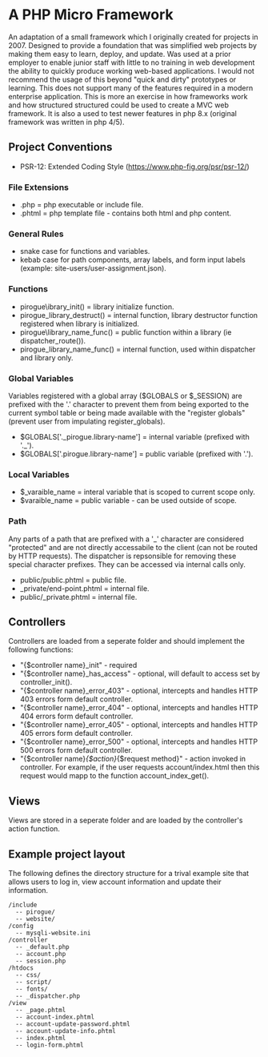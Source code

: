 # A PHP Micro Framework
An adaptation of a small framework which I originally created for projects in 2007. Designed to provide a foundation that was simplified web projects by making them easy to learn, deploy, and update. Was used at a prior employer to enable junior staff with little to no training in web development the ability to quickly produce working web-based applications. 
I would not recommend the usage of this beyond "quick and dirty" prototypes or learning. This does not support many of the features required in a modern enterprise application. This is more an exercise in how frameworks work and how structured structured could be used to create a MVC web framework. It is also a used to test newer features in php 8.x (original framework was written in php 4/5). 
## Project Conventions
- PSR-12: Extended Coding Style (https://www.php-fig.org/psr/psr-12/)
### File Extensions
+ .php = php executable or include file.
+ .phtml = php template file - contains both html and php content.
### General Rules
- snake case for functions and variables.
- kebab case for path components, array labels, and form input labels (example: site-users/user-assignment.json).
### Functions
- pirogue\ibrary_init() = library initialize function.
- pirogue\_library_destruct() = internal function, library destructor function registered when library is initialized.
- pirogue\library_name_func() = public function within a library (ie dispatcher_route()).
- pirogue\_library_name_func() = internal function, used within dispatcher and library only. 
### Global Variables
Variables registered with a global array ($GLOBALS or $_SESSION) are prefixed with the '.' character to prevent them from being exported to the current symbol table or being made available with the "register globals" (prevent user from impulating register_globals).
- $GLOBALS['.\_pirogue.library-name'] = internal variable (prefixed with '.\_').
- $GLOBALS['.pirogue.library-name'] = public variable (prefixed with '.').
### Local Variables
- $\_varaible_name =  interal variable that is scoped to current scope only.
- $varaible_name = public variable - can be used outside of scope.
### Path 
Any parts of a path that are prefixed with a '_' character are considered "protected" and are not directly accessabile to the client (can not be routed by HTTP requests). The dispatcher is repsonsible for removing these special character prefixes. They can be accessed via internal calls only. 
- public/public.phtml = public file.
- _private/end-point.phtml = internal file.
- public/_private.phtml = internal file.
## Controllers
Controllers are loaded from a seperate folder and should implement the following functions:
- "{$controller name}_init" - required
- "{$controller name}_has_access" - optional, will default to access set by controller_init().
- "{$controller name}_error_403" - optional, intercepts and handles HTTP 403 errors form default controller.
- "{$controller name}_error_404" - optional, intercepts and handles HTTP 404 errors form default controller.
- "{$controller name}_error_405" - optional, intercepts and handles HTTP 405 errors form default controller.
- "{$controller name}_error_500" - optional, intercepts and handles HTTP 500 errors form default controller.
- "{$controller name}_{$action}_{$request method}" - action invoked in controller. For example, if the user requests account/index.html then this request would mapp to the function account_index_get().
## Views
Views are stored in a seperate folder and are loaded by the controller's action function.
## Example project layout
The following defines the directory structure for a trival example site that allows users to log in, view account information and update their information.
```
/include
  -- pirogue/
  -- website/
/config
  -- mysqli-website.ini
/controller
  -- _default.php
  -- account.php
  -- session.php
/htdocs
  -- css/
  -- script/
  -- fonts/
  -- _dispatcher.php
/view
  -- _page.phtml
  -- account-index.phtml
  -- account-update-password.phtml
  -- account-update-info.phtml
  -- index.phtml
  -- login-form.phtml

```
